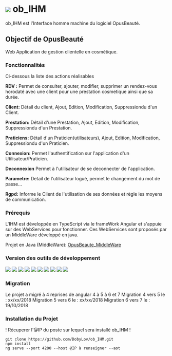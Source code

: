 # ![](https://github.com/DobyLov/ob_IHM/blob/master/src/assets/Mini_4Git_OBLogoNoBkg.png) ob_IHM
ob_IHM est l'Interface homme machine du logiciel OpusBeauté.

## Objectif de OpusBeauté
 Web Application de gestion clientelle en cosmétique. 
 
 ### Fonctionnalités
 Ci-dessous la liste des actions réalisables 

 **RDV :** Permet de consulter, ajouter, modifier, supprimer un rendez-vous horodaté avec une client pour une prestation cosmetique ainsi que sa durée.
 
 **Client:** Détail du client, Ajout, Edition, Modification, Suppressiondu d'un Client.
 
 **Prestation:** Détail d'une Prestation, Ajout, Edition, Modification, Suppressiondu d'un Prestation.
 
 **Praticiens:** Détail d'un Praticien(utilisateurs), Ajout, Edition, Modification, Suppressiondu d'un Praticien.

 **Connexion:** Permet l'authentification sur l'application d'un Utilisateur/Praticien.
 
 **Deconnexion** Permet à l'utilisateur de se deconnecter de l'application.

 **Parametre:** Detail de l'utilisateur logué, permet le changement du mot de passe...

 **Rgpd:** Informe le Client de l'utilisation de ses données et règle les moyens de communication.

### Prérequis
L'IHM est développée en TypeScript via le frameWork Angular et s'appuie sur des WebServices pour fonctionner.
Ces WebServices sont proposés par un MiddleWare développé en java.

Projet en Java (MiddleWare): [OpusBeaute_MiddleWare](https://github.com/DobyLov/opusbeaute_middleware)

### Version des outils de développement
![](https://img.shields.io/badge/Node%20:-V%209.6.1-blue.svg) 
![](https://img.shields.io/badge/Angular%20:-V%207.0-blue.svg) 
![](https://img.shields.io/badge/Npm%20:-V%206.4.1-blue.svg) 
![](https://img.shields.io/badge/@Angular%20CLI%20:-V%207.0.1-blue.svg)
![](https://img.shields.io/badge/@Angular%20flex-layout%20:-V%207.0.0-beta.19-blue.svg)
![](https://img.shields.io/badge/Chrome%20:-V%2068.0.3440.106-blue.svg)
![](https://img.shields.io/badge/Angular%20CDK%20:-V%207.0.1-blue.svg) 
![](https://img.shields.io/badge/rxjs%20:-V%206.3.3-blue.svg)
![](https://img.shields.io/badge/webpack%20:-V%204.21.0-blue.svg) 
![](https://img.shields.io/badge/Typescript%20:-V%203.1.3-blue.svg)

### Migration
Le projet a migré à 4 reprises de angular 4 à 5 à 6 et 7
Migration 4 vers 5 le : xx/xx/2018
Migration 5 vers 6 le : xx/xx/2018
Migration 6 vers 7 le : 19/10/2018

### Installation du Projet
! Récuperer l'@IP du poste sur lequel sera installé ob_IHM !

    git clone https://github.com/DobyLov/ob_IHM.git
    npm install
    ng serve --port 4200 --host @IP à renseigner --aot


